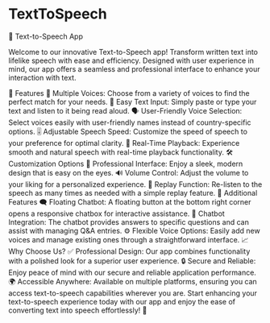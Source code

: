 # TextToSpeech

📢 Text-to-Speech App

Welcome to our innovative Text-to-Speech app! Transform written text into lifelike speech with ease and efficiency. Designed with user experience in mind, our app offers a seamless and professional interface to enhance your interaction with text.

🌟 Features
🎤 Multiple Voices: Choose from a variety of voices to find the perfect match for your needs.
🔄 Easy Text Input: Simply paste or type your text and listen to it being read aloud.
🗣️ User-Friendly Voice Selection: Select voices easily with user-friendly names instead of country-specific options.
🎚️ Adjustable Speech Speed: Customize the speed of speech to your preference for optimal clarity.
💬 Real-Time Playback: Experience smooth and natural speech with real-time playback functionality.
🛠️ Customization Options
🎨 Professional Interface: Enjoy a sleek, modern design that is easy on the eyes.
🔊 Volume Control: Adjust the volume to your liking for a personalized experience.
🔁 Replay Function: Re-listen to the speech as many times as needed with a simple replay feature.
🧩 Additional Features
🗨️ Floating Chatbot: A floating button at the bottom right corner opens a responsive chatbox for interactive assistance.
🤖 Chatbot Integration: The chatbot provides answers to specific questions and can assist with managing Q&A entries.
⚙️ Flexible Voice Options: Easily add new voices and manage existing ones through a straightforward interface.
📈 Why Choose Us?
✅ Professional Design: Our app combines functionality with a polished look for a superior user experience.
🔒 Secure and Reliable: Enjoy peace of mind with our secure and reliable application performance.
🌍 Accessible Anywhere: Available on multiple platforms, ensuring you can access text-to-speech capabilities wherever you are.
Start enhancing your text-to-speech experience today with our app and enjoy the ease of converting text into speech effortlessly! 🚀
